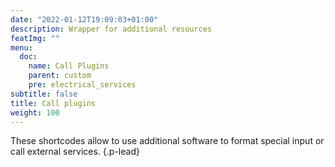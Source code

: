 ```yaml
---
date: "2022-01-12T19:09:03+01:00"
description: Wrapper for additional resources
featImg: ""
menu:
  doc:
    name: Call Plugins
    parent: custom
    pre: electrical_services
subtitle: false
title: Call plugins
weight: 100
---
```


These shortcodes allow to use additional software to format special input or call external services.
{.p-lead}<!--more-->
